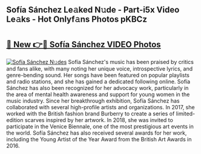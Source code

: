## Sofía Sánchez Le𝚊ked N𝚞de - Part-i5x Video Le𝚊ks - Hot Onlyf𝚊ns Photos pKBCz

# <h2><a href="http://ab30661.deff.icu/?id=Sof%c3%ada+S%c3%a1nchez">🔗 New 👉🔴 Sofía Sánchez VIDEO Photos</a></h2>

[![Sofía Sánchez N𝚞des](https://i.imgur.com/rIISA9y.gif)](http://ab30661.deff.icu/?id=Sof%c3%ada+S%c3%a1nchez)
Sofía Sánchez's music has been praised by critics and fans alike, with many noting her unique voice, introspective lyrics, and genre-bending sound. Her songs have been featured on popular playlists and radio stations, and she has gained a dedicated following online. Sofía Sánchez has also been recognized for her advocacy work, particularly in the area of mental health awareness and support for young women in the music industry. Since her breakthrough exhibition, Sofía Sánchez has collaborated with several high-profile artists and organizations. In 2017, she worked with the British fashion brand Burberry to create a series of limited-edition scarves inspired by her artwork. In 2018, she was invited to participate in the Venice Biennale, one of the most prestigious art events in the world. Sofía Sánchez has also received several awards for her work, including the Young Artist of the Year Award from the British Art Awards in 2016.
